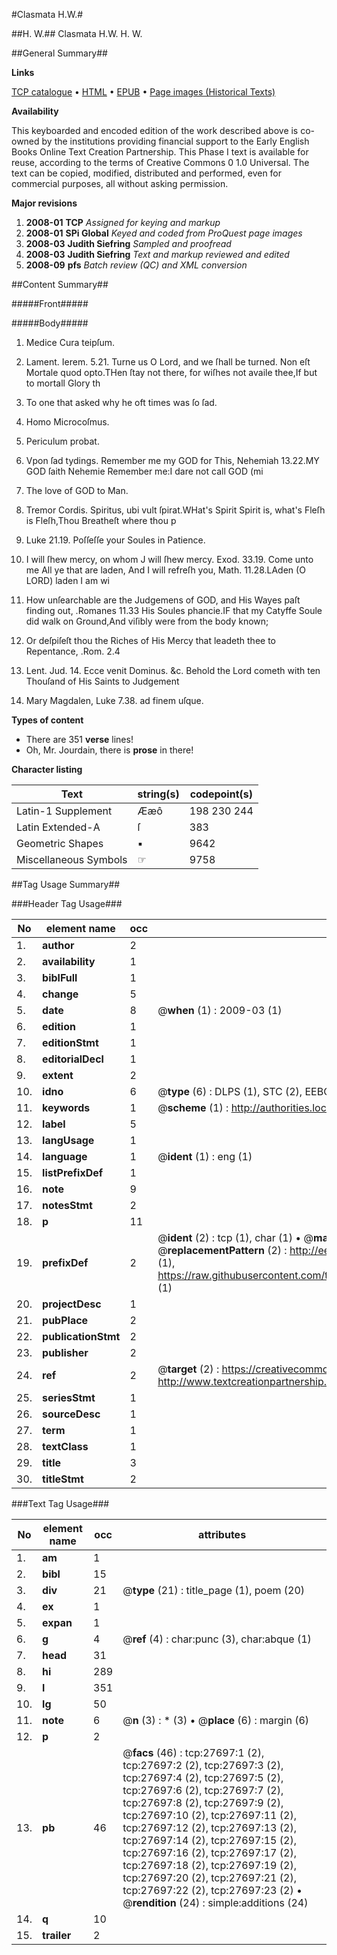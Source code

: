 #Clasmata H.W.#

##H. W.##
Clasmata H.W.
H. W.

##General Summary##

**Links**

[TCP catalogue](http://www.ota.ox.ac.uk/tcp/)  • 
[HTML](http://tei.it.ox.ac.uk/tcp/Texts-HTML/free/A14/A14590.html)  • 
[EPUB](http://tei.it.ox.ac.uk/tcp/Texts-EPUB/free/A14/A14590.epub) • 
[Page images (Historical Texts)](https://data.historicaltexts.jisc.ac.uk/view?pubId=eebo-24459133e&pageId=eebo-24459133e-27697-1)

**Availability**

This keyboarded and encoded edition of the
	       work described above is co-owned by the institutions
	       providing financial support to the Early English Books
	       Online Text Creation Partnership. This Phase I text is
	       available for reuse, according to the terms of Creative
	       Commons 0 1.0 Universal. The text can be copied,
	       modified, distributed and performed, even for
	       commercial purposes, all without asking permission.

**Major revisions**

1. __2008-01__ __TCP__ *Assigned for keying and markup*
1. __2008-01__ __SPi Global__ *Keyed and coded from ProQuest page images*
1. __2008-03__ __Judith Siefring__ *Sampled and proofread*
1. __2008-03__ __Judith Siefring__ *Text and markup reviewed and edited*
1. __2008-09__ __pfs__ *Batch review (QC) and XML conversion*

##Content Summary##

#####Front#####

#####Body#####

1. Medice Cura teipſum.

1. Lament. Ierem. 5.21. Turne us O Lord, and we ſhall be turned.
Non eſt Mortale quod opto.THen ſtay not there, for wiſhes not availe thee,If but to mortall Glory th
1. To one that asked why he oft times was ſo ſad.

1. Homo Microcoſmus.

1. Periculum probat.

1. Vpon ſad tydings.
Remember me my GOD for This, Nehemiah 13.22.MY GOD ſaith Nehemie Remember me:I dare not call GOD (mi
1. The love of GOD to Man.

1. Tremor Cordis.
Spiritus, ubi vult ſpirat.WHat's Spirit Spirit is, what's Fleſh is Fleſh,Thou Breatheſt where thou p
1. Luke 21.19. Poſſeſſe your Soules in Patience.

1. I will ſhew mercy, on whom J will ſhew mercy. Exod. 33.19.
Come unto me All ye that are laden, And I will refreſh you, Math. 11.28.LAden (O LORD) laden I am wi
1. How unſearchable are the Judgemens of GOD, and His Wayes paſt finding out, .Romanes 11.33
His Soules phancie.IF that my Catyffe Soule did walk on Ground,And viſibly were from the body known;
1. Or deſpiſeſt thou the Riches of His Mercy that leadeth thee to Repentance, .Rom. 2.4

1. Lent.
Jud. 14. Ecce venit Dominus. &c. Behold the Lord cometh with ten Thouſand of His Saints to Judgement
1. Mary Magdalen, Luke 7.38. ad finem uſque.

**Types of content**

  * There are 351 **verse** lines!
  * Oh, Mr. Jourdain, there is **prose** in there!

**Character listing**


|Text|string(s)|codepoint(s)|
|---|---|---|
|Latin-1 Supplement|Ææô|198 230 244|
|Latin Extended-A|ſ|383|
|Geometric Shapes|▪|9642|
|Miscellaneous Symbols|☞|9758|

##Tag Usage Summary##

###Header Tag Usage###

|No|element name|occ|attributes|
|---|---|---|---|
|1.|__author__|2||
|2.|__availability__|1||
|3.|__biblFull__|1||
|4.|__change__|5||
|5.|__date__|8| @__when__ (1) : 2009-03 (1)|
|6.|__edition__|1||
|7.|__editionStmt__|1||
|8.|__editorialDecl__|1||
|9.|__extent__|2||
|10.|__idno__|6| @__type__ (6) : DLPS (1), STC (2), EEBO-CITATION (1), OCLC (1), VID (1)|
|11.|__keywords__|1| @__scheme__ (1) : http://authorities.loc.gov/ (1)|
|12.|__label__|5||
|13.|__langUsage__|1||
|14.|__language__|1| @__ident__ (1) : eng (1)|
|15.|__listPrefixDef__|1||
|16.|__note__|9||
|17.|__notesStmt__|2||
|18.|__p__|11||
|19.|__prefixDef__|2| @__ident__ (2) : tcp (1), char (1)  •  @__matchPattern__ (2) : ([0-9\-]+):([0-9IVX]+) (1), (.+) (1)  •  @__replacementPattern__ (2) : http://eebo.chadwyck.com/downloadtiff?vid=$1&page=$2 (1), https://raw.githubusercontent.com/textcreationpartnership/Texts/master/tcpchars.xml#$1 (1)|
|20.|__projectDesc__|1||
|21.|__pubPlace__|2||
|22.|__publicationStmt__|2||
|23.|__publisher__|2||
|24.|__ref__|2| @__target__ (2) : https://creativecommons.org/publicdomain/zero/1.0/ (1), http://www.textcreationpartnership.org/docs/. (1)|
|25.|__seriesStmt__|1||
|26.|__sourceDesc__|1||
|27.|__term__|1||
|28.|__textClass__|1||
|29.|__title__|3||
|30.|__titleStmt__|2||


###Text Tag Usage###

|No|element name|occ|attributes|
|---|---|---|---|
|1.|__am__|1||
|2.|__bibl__|15||
|3.|__div__|21| @__type__ (21) : title_page (1), poem (20)|
|4.|__ex__|1||
|5.|__expan__|1||
|6.|__g__|4| @__ref__ (4) : char:punc (3), char:abque (1)|
|7.|__head__|31||
|8.|__hi__|289||
|9.|__l__|351||
|10.|__lg__|50||
|11.|__note__|6| @__n__ (3) : * (3)  •  @__place__ (6) : margin (6)|
|12.|__p__|2||
|13.|__pb__|46| @__facs__ (46) : tcp:27697:1 (2), tcp:27697:2 (2), tcp:27697:3 (2), tcp:27697:4 (2), tcp:27697:5 (2), tcp:27697:6 (2), tcp:27697:7 (2), tcp:27697:8 (2), tcp:27697:9 (2), tcp:27697:10 (2), tcp:27697:11 (2), tcp:27697:12 (2), tcp:27697:13 (2), tcp:27697:14 (2), tcp:27697:15 (2), tcp:27697:16 (2), tcp:27697:17 (2), tcp:27697:18 (2), tcp:27697:19 (2), tcp:27697:20 (2), tcp:27697:21 (2), tcp:27697:22 (2), tcp:27697:23 (2)  •  @__rendition__ (24) : simple:additions (24)|
|14.|__q__|10||
|15.|__trailer__|2||
